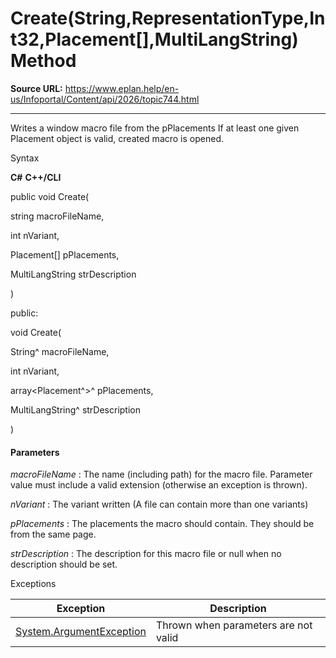 # Create(String,RepresentationType,Int32,Placement[],MultiLangString) Method

**Source URL:** https://www.eplan.help/en-us/Infoportal/Content/api/2026/topic744.html

---

Writes a window macro file from the pPlacements If at least one given Placement object is valid, created macro is opened.

Syntax

**C#**
**C++/CLI**


public void Create( 

   string macroFileName,

   int nVariant,

   Placement[] pPlacements,

   MultiLangString strDescription

)

public:

void Create( 

   String^ macroFileName,

   int nVariant,

   array<Placement^>^ pPlacements,

   MultiLangString^ strDescription

)


#### Parameters

*macroFileName*
:   The name (including path) for the macro file. Parameter value must include a valid extension (otherwise an exception is thrown).

*nVariant*
:   The variant written (A file can contain more than one variants)

*pPlacements*
:   The placements the macro should contain. They should be from the same page.

*strDescription*
:   The description for this macro file or null when no description should be set.

Exceptions

| Exception | Description |
| --- | --- |
| [System.ArgumentException](#) | Thrown when parameters are not valid |
